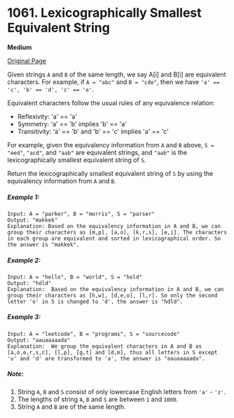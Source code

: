 # 1061. Lexicographically Smallest Equivalent String

**Medium**

[Original Page](https://leetcode.com/problems/lexicographically-smallest-equivalent-string/)

Given strings `A` and `B` of the same length, we say A[i] and B[i] are equivalent characters. For example, if `A = "abc"` and `B = "cde"`, then we have `'a' == 'c', 'b' == 'd', 'c' == 'e'`.

Equivalent characters follow the usual rules of any equivalence relation:

- Reflexivity: 'a' == 'a'
- Symmetry: 'a' == 'b' implies 'b' == 'a'
- Transitivity: 'a' == 'b' and 'b' == 'c' implies 'a' == 'c'

For example, given the equivalency information from `A` and `B` above, `S = "eed"`, `"acd"`, and `"aab"` are equivalent strings, and `"aab"` is the lexicographically smallest equivalent string of `S`.

Return the lexicographically smallest equivalent string of `S` by using the equivalency information from `A` and `B`.

##### Example 1:
```
Input: A = "parker", B = "morris", S = "parser"
Output: "makkek"
Explanation: Based on the equivalency information in A and B, we can group their characters as [m,p], [a,o], [k,r,s], [e,i]. The characters in each group are equivalent and sorted in lexicographical order. So the answer is "makkek".
```

##### Example 2:
```
Input: A = "hello", B = "world", S = "hold"
Output: "hdld"
Explanation:  Based on the equivalency information in A and B, we can group their characters as [h,w], [d,e,o], [l,r]. So only the second letter 'o' in S is changed to 'd', the answer is "hdld".
```

##### Example 3:
```
Input: A = "leetcode", B = "programs", S = "sourcecode"
Output: "aauaaaaada"
Explanation:  We group the equivalent characters in A and B as [a,o,e,r,s,c], [l,p], [g,t] and [d,m], thus all letters in S except 'u' and 'd' are transformed to 'a', the answer is "aauaaaaada".
```

##### Note:
1. String `A`, `B` and `S` consist of only lowercase English letters from `'a'` - `'z'`.
2. The lengths of string `A`, `B` and `S` are between `1` and `1000`.
3. String `A` and `B` are of the same length.
